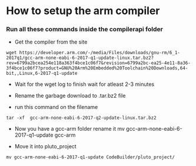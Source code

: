 # How to setup the arm compiler 
### Run all these commands inside the compilerapi folder
- Get the compiler from the site
```
wget https://developer.arm.com/-/media/Files/downloads/gnu-rm/6_1-2017q1/gcc-arm-none-eabi-6-2017-q1-update-linux.tar.bz2?rev=6799a2bcea254e118a363f4bce1c06f7&revision=6799a2bc-ea25-4e11-8a36-3f4bce1c06f7?product=GNU%20Arm%20Embedded%20Toolchain%20Downloads,64-bit,,Linux,6-2017-q1-update
```

- Wait for the wget log to finish wait for atleast 2-3 minutes

- Rename the garbage download to .tar.bz2 file 

- run this command on the filename
```
tar -xf  gcc-arm-none-eabi-6-2017-q2-update-linux.tar.bz2
```

- Now you have a gcc-arm folder rename it 
mv gcc-arm-none-eabi-6-2017-q1-update gcc-arm

- Move it into pluto_project
```
mv gcc-arm-none-eabi-6-2017-q1-update CodeBuilder/pluto_project/
```